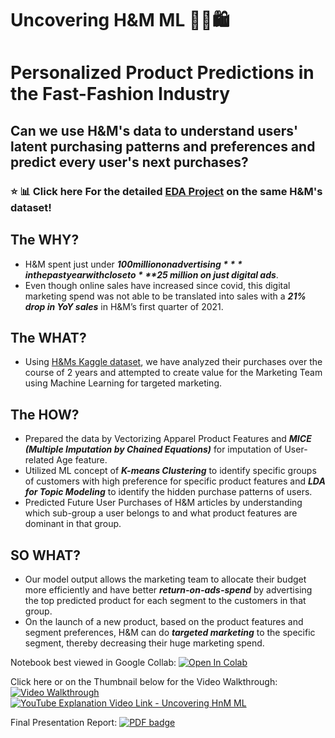 # Uncovering H&M ML 👗👖🛍️
# Personalized Product Predictions in the Fast-Fashion Industry
## Can we use H&amp;M's data to understand users' latent purchasing patterns and preferences and predict every user's next purchases?

### :star: :bar_chart: Click here For the detailed [EDA Project](https://github.com/TwistedMat/Uncovering-HnM-EDA) on the same H&amp;M's dataset! 
 
## The WHY?
  * H&M spent just under ***$100 million on advertising*** in the past year with close to ***$25 million on just digital ads***.
  * Even though online sales have increased since covid, this digital marketing spend was not able to be translated into sales with a ***21% drop in YoY sales*** in H&M’s first quarter of 2021.

## The WHAT?
  * Using [H&Ms Kaggle dataset](https://www.kaggle.com/c/h-and-m-personalized-fashion-recommendations/overview), we have analyzed their purchases over the course of 2 years and attempted to create value for the Marketing Team using Machine Learning for targeted marketing. 

## The HOW? 
 * Prepared the data by Vectorizing Apparel Product Features and ***MICE (Multiple Imputation by Chained Equations)*** for imputation of User-related Age feature. 
 * Utilized ML concept of ***K-means Clustering*** to identify specific groups of customers with high preference for specific product features and ***LDA for Topic Modeling*** to identify the hidden purchase patterns of users. 
 * Predicted Future User Purchases of H&M articles by understanding which sub-group a user belongs to and what product features are dominant in that group.  

## SO WHAT?
 * Our model output allows the marketing team to allocate their budget more efficiently and have better ***return-on-ads-spend*** by advertising the top predicted product for each segment to the customers in that group.
 * On the launch of a new product, based on the product features and segment preferences, H&M can do ***targeted marketing*** to the specific segment, thereby decreasing their huge marketing spend.

Notebook best viewed in Google Collab: [![Open In Colab](https://colab.research.google.com/assets/colab-badge.svg)](https://github.com/TwistedMat/Uncovering-HnM-ML/blob/main/Uncovering%20H%26M%20Clustering%20%26%20Prediction.ipynb)

Click here or on the Thumbnail below for the Video Walkthrough: [![Video Walkthrough](https://img.shields.io/badge/-YouTube-red??style=social&logo=Youtube&link=https://www.youtube.com/watch?v=bljkNncvDOg)](https://www.youtube.com/watch?v=bljkNncvDOg)
[![YouTube Explanation Video Link - Uncovering HnM ML](http://img.youtube.com/vi/bljkNncvDOg/maxresdefault.jpg)](https://www.youtube.com/watch?v=bljkNncvDOg)

Final Presentation Report: [![PDF badge](https://img.shields.io/badge/-UncoveringHnM%20Report%20-darkred??style=social&logo=Adobe%20Acrobat%20Reader&logoColor=white&link=https://github.com/TwistedMat/Uncovering-HnM-ML/blob/main/Uncovering%20H%26M%20Final%20Presentation.pdf)](https://github.com/TwistedMat/Uncovering-HnM-ML/blob/main/Uncovering%20H%26M%20Final%20Presentation.pdf)
